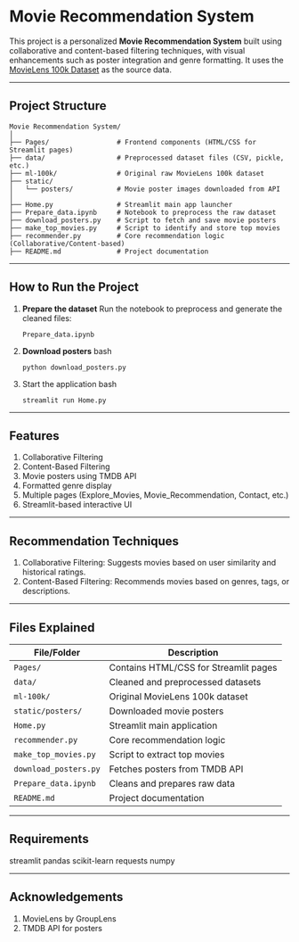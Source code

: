 # Movie Recommendation System

This project is a personalized **Movie Recommendation System** built using collaborative and content-based filtering techniques, with visual enhancements such as poster integration and genre formatting. It uses the [MovieLens 100k Dataset](https://grouplens.org/datasets/movielens/100k/) as the source data.

---

## Project Structure

```text
Movie Recommendation System/
│
├── Pages/                 # Frontend components (HTML/CSS for Streamlit pages)
├── data/                  # Preprocessed dataset files (CSV, pickle, etc.)
├── ml-100k/               # Original raw MovieLens 100k dataset
├── static/
│   └── posters/           # Movie poster images downloaded from API
│
├── Home.py                # Streamlit main app launcher
├── Prepare_data.ipynb     # Notebook to preprocess the raw dataset
├── download_posters.py    # Script to fetch and save movie posters
├── make_top_movies.py     # Script to identify and store top movies
├── recommender.py         # Core recommendation logic (Collaborative/Content-based)
├── README.md              # Project documentation
```
---

## How to Run the Project

1. **Prepare the dataset**
   Run the notebook to preprocess and generate the cleaned files:
   ```
   Prepare_data.ipynb
   ```
   
3. **Download posters**
   bash
   ```
   python download_posters.py
   ```

5. Start the application
   bash
   ```
   streamlit run Home.py
   ```
   
---

## Features
1. Collaborative Filtering
2. Content-Based Filtering
3. Movie posters using TMDB API
4. Formatted genre display
5. Multiple pages (Explore_Movies, Movie_Recommendation, Contact, etc.)
6. Streamlit-based interactive UI

---

## Recommendation Techniques
1. Collaborative Filtering: Suggests movies based on user similarity and historical ratings.
2. Content-Based Filtering: Recommends movies based on genres, tags, or descriptions.

---
## Files Explained

| File/Folder           | Description |
|-----------------------|-------------|
| `Pages/`              | Contains HTML/CSS for Streamlit pages |
| `data/`               | Cleaned and preprocessed datasets |
| `ml-100k/`            | Original MovieLens 100k dataset |
| `static/posters/`     | Downloaded movie posters |
| `Home.py`             | Streamlit main application |
| `recommender.py`      | Core recommendation logic |
| `make_top_movies.py`  | Script to extract top movies |
| `download_posters.py` | Fetches posters from TMDB API |
| `Prepare_data.ipynb`  | Cleans and prepares raw data |
| `README.md`           | Project documentation |

---

## Requirements

streamlit
pandas
scikit-learn
requests
numpy

---

## Acknowledgements

1. MovieLens by GroupLens
2. TMDB API for posters





